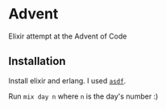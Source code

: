 # Advent

Elixir attempt at the Advent of Code

## Installation

Install elixir and erlang. I used [`asdf`](https://github.com/asdf-vm/asdf).

Run `mix day n` where `n` is the day's number :)